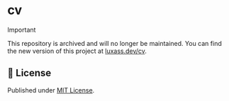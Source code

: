 # cv

> [!IMPORTANT]
> This repository is archived and will no longer be maintained. You can find the new version of this project at [luxass.dev/cv](https://luxass.dev/cv).

## 📄 License

Published under [MIT License](./LICENSE).
